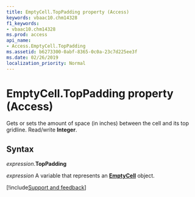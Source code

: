 ```yaml
---
title: EmptyCell.TopPadding property (Access)
keywords: vbaac10.chm14328
f1_keywords:
- vbaac10.chm14328
ms.prod: access
api_name:
- Access.EmptyCell.TopPadding
ms.assetid: b6273300-0abf-8365-0c0a-23c7d225ee3f
ms.date: 02/26/2019
localization_priority: Normal
---
```



# EmptyCell.TopPadding property (Access)

Gets or sets the amount of space (in inches) between the cell and its top gridline. Read/write **Integer**.


## Syntax

_expression_.**TopPadding**

_expression_ A variable that represents an **[EmptyCell](Access.EmptyCell.md)** object.




[!include[Support and feedback](~/includes/feedback-boilerplate.md)]
